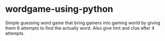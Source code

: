 # wordgame-using-python
Simple guessing word game that bring gamers into gaming world by giving them 6 attempts to find the actually word.
Also give hint and clue after 4 attempts.
